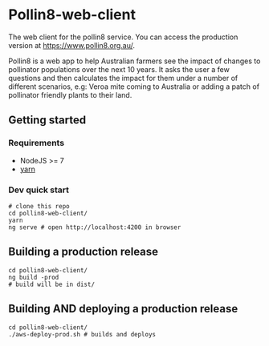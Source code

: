 # Pollin8-web-client
The web client for the pollin8 service. You can access the production version at https://www.pollin8.org.au/.

Pollin8 is a web app to help Australian farmers see the impact of changes to pollinator populations over the next 10 years. It asks the user a few questions and then calculates the impact for them under a number of different scenarios, e.g: Veroa mite coming to Australia or adding a patch of pollinator friendly plants to their land.

## Getting started

### Requirements
 - NodeJS >= 7
 - [yarn](https://yarnpkg.com/en/)

### Dev quick start
```
# clone this repo
cd pollin8-web-client/
yarn
ng serve # open http://localhost:4200 in browser
```

## Building a production release
```
cd pollin8-web-client/
ng build -prod
# build will be in dist/
```

## Building AND deploying a production release
```
cd pollin8-web-client/
./aws-deploy-prod.sh # builds and deploys
```
